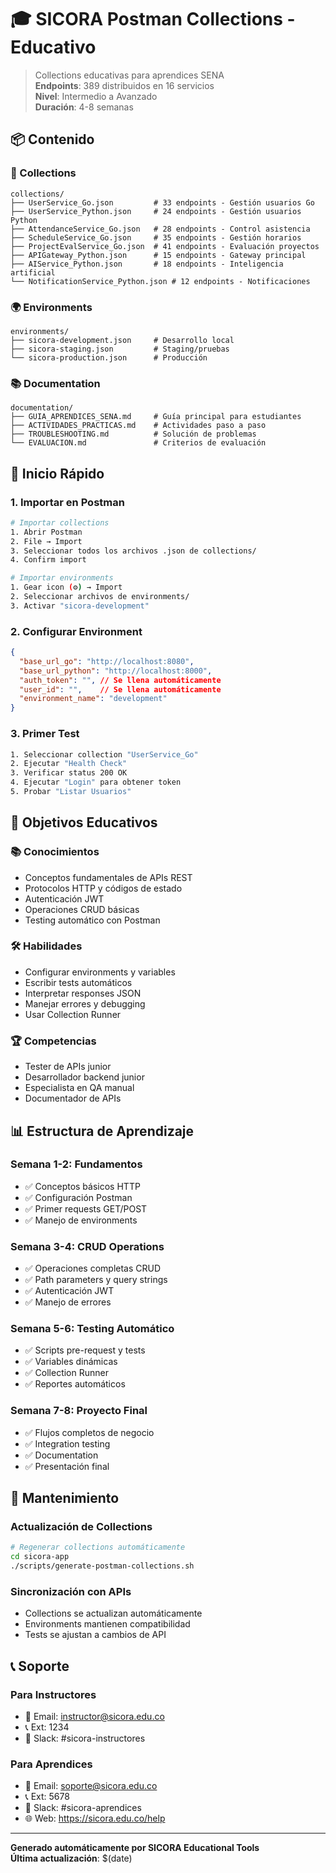 # 🎓 SICORA Postman Collections - Educativo

> Collections educativas para aprendices SENA  
> **Endpoints**: 389 distribuidos en 16 servicios  
> **Nivel**: Intermedio a Avanzado  
> **Duración**: 4-8 semanas

## 📦 Contenido

### 📁 Collections
```
collections/
├── UserService_Go.json         # 33 endpoints - Gestión usuarios Go
├── UserService_Python.json     # 24 endpoints - Gestión usuarios Python
├── AttendanceService_Go.json   # 28 endpoints - Control asistencia
├── ScheduleService_Go.json     # 35 endpoints - Gestión horarios
├── ProjectEvalService_Go.json  # 41 endpoints - Evaluación proyectos
├── APIGateway_Python.json      # 15 endpoints - Gateway principal
├── AIService_Python.json       # 18 endpoints - Inteligencia artificial
└── NotificationService_Python.json # 12 endpoints - Notificaciones
```

### 🌍 Environments
```
environments/
├── sicora-development.json     # Desarrollo local
├── sicora-staging.json         # Staging/pruebas
└── sicora-production.json      # Producción
```

### 📚 Documentation
```
documentation/
├── GUIA_APRENDICES_SENA.md     # Guía principal para estudiantes
├── ACTIVIDADES_PRACTICAS.md    # Actividades paso a paso
├── TROUBLESHOOTING.md          # Solución de problemas
└── EVALUACION.md               # Criterios de evaluación
```

## 🚀 Inicio Rápido

### 1. Importar en Postman
```bash
# Importar collections
1. Abrir Postman
2. File → Import
3. Seleccionar todos los archivos .json de collections/
4. Confirm import

# Importar environments
1. Gear icon (⚙️) → Import
2. Seleccionar archivos de environments/
3. Activar "sicora-development"
```

### 2. Configurar Environment
```json
{
  "base_url_go": "http://localhost:8080",
  "base_url_python": "http://localhost:8000",
  "auth_token": "", // Se llena automáticamente
  "user_id": "",    // Se llena automáticamente
  "environment_name": "development"
}
```

### 3. Primer Test
```bash
1. Seleccionar collection "UserService_Go"
2. Ejecutar "Health Check"
3. Verificar status 200 OK
4. Ejecutar "Login" para obtener token
5. Probar "Listar Usuarios"
```

## 🎯 Objetivos Educativos

### 📚 Conocimientos
- Conceptos fundamentales de APIs REST
- Protocolos HTTP y códigos de estado
- Autenticación JWT
- Operaciones CRUD básicas
- Testing automático con Postman

### 🛠️ Habilidades
- Configurar environments y variables
- Escribir tests automáticos
- Interpretar responses JSON
- Manejar errores y debugging
- Usar Collection Runner

### 🏆 Competencias
- Tester de APIs junior
- Desarrollador backend junior
- Especialista en QA manual
- Documentador de APIs

## 📊 Estructura de Aprendizaje

### Semana 1-2: Fundamentos
- ✅ Conceptos básicos HTTP
- ✅ Configuración Postman
- ✅ Primer requests GET/POST
- ✅ Manejo de environments

### Semana 3-4: CRUD Operations
- ✅ Operaciones completas CRUD
- ✅ Path parameters y query strings
- ✅ Autenticación JWT
- ✅ Manejo de errores

### Semana 5-6: Testing Automático
- ✅ Scripts pre-request y tests
- ✅ Variables dinámicas
- ✅ Collection Runner
- ✅ Reportes automáticos

### Semana 7-8: Proyecto Final
- ✅ Flujos completos de negocio
- ✅ Integration testing
- ✅ Documentation
- ✅ Presentación final

## 🔧 Mantenimiento

### Actualización de Collections
```bash
# Regenerar collections automáticamente
cd sicora-app
./scripts/generate-postman-collections.sh
```

### Sincronización con APIs
- Collections se actualizan automáticamente
- Environments mantienen compatibilidad
- Tests se ajustan a cambios de API

## 📞 Soporte

### Para Instructores
- 📧 Email: instructor@sicora.edu.co
- 📞 Ext: 1234
- 💬 Slack: #sicora-instructores

### Para Aprendices  
- 📧 Email: soporte@sicora.edu.co
- 📞 Ext: 5678
- 💬 Slack: #sicora-aprendices
- 🌐 Web: https://sicora.edu.co/help

---

**Generado automáticamente por SICORA Educational Tools**  
**Última actualización**: $(date)
